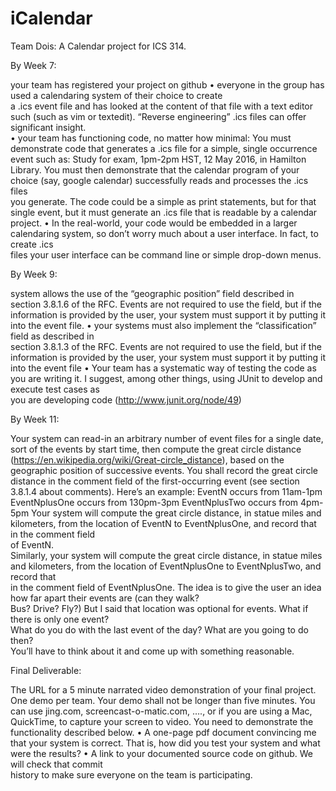 # iCalendar
Team Dois: A Calendar project for ICS 314.

By Week 7:

your	team has	registered	your project	on	github
• everyone	in	the	group	has	used	a calendaring	system	of	their	choice	to	create	
a	.ics	event	file	and	has	looked	at	the	content	of	that	file	with	a	text	editor	
such	(such	as	vim or	textedit).	“Reverse	engineering”	.ics	files	can	offer	
significant	insight.		
• your	team	has	functioning	code,	no	matter	how	minimal:	You	must	
demonstrate	code that	generates	a	.ics	file	for	a	simple,	single	occurrence
event	such	as:		Study	for	exam,	1pm-2pm	HST,	12	May	2016,	in	Hamilton	
Library.		You	must	then	demonstrate	that	the	calendar	program	of	your	
choice	(say,	google	calendar)	successfully	reads	and	processes	the	.ics	files	
you	generate.			The	code	could	be	a	simple	as	print	statements,	but		for	that	
single	event,	but	it	must	generate	an	.ics	file	that	is	readable	by	a	calendar	
project.
• In	the	real-world,	your	code	would	be	embedded	in	a	larger	calendaring	
system,	so	don’t	worry	much	about	a	user	interface.		In	fact,	to	create		.ics	
files	your	user	interface	can	be	command	line	or	simple	drop-down	menus.

By Week 9:

system	allows	the		use	of	the	“geographic	position”	field	described	in	section	
3.8.1.6	of	the	RFC.		Events	are	not	required	to	use	the	field,	but	if	the	
information	is	provided	by	the	user,	your	system	must	support	it	by	putting	
it	into	the	event	file.
• your	systems	must	also	implement		the	“classification”	field	as	described	in	
section	3.8.1.3	of	the	RFC.		Events	are	not	required	to	use	the	field,	but	if	the	
information	is	provided	by	the	user,	your	system	must	support	it	by	putting	
it	into	the	event	file
• Your	team	has	a	systematic	way	of	testing	the	code as	you	are	writing	it.		I
suggest,	among	other	things,	using	JUnit	to	develop	and	execute	test	cases	as	
you	are	developing	code	(http://www.junit.org/node/49)	

By Week 11:

Your	system	can	read-in	an	arbitrary	number	of	event	files	for	a	single	date,	
sort	of	the	events	by		start	time,	then	compute	the	great	circle	distance	
(https://en.wikipedia.org/wiki/Great-circle_distance),	based on	the		
geographic	position	of	successive	events.		You	shall	record	the	great	circle	
distance	in	the	comment	field	of	the	first-occurring	event	(see	section	3.8.1.4	
about	comments).		Here’s	an	example:
EventN	occurs	from	11am-1pm
EventNplusOne	occurs	from	130pm-3pm
EventNplusTwo	occurs	from	4pm-5pm
Your	system	will	compute	the	great	circle	distance,	in	statue	miles	and	kilometers,	
from	the	location	of	EventN	to	EventNplusOne,	and	record	that	in	the	comment	field	
of	EventN.		
Similarly,	your	system	will	compute	the	great	circle	distance,	in	statue	miles	and	
kilometers,	from	the	location	of	EventNplusOne	to	EventNplusTwo,	and	record	that	
in	the	comment	field	of	EventNplusOne.
The	idea	is	to	give	the	user	an	idea	how	far	apart	their	events	are	(can	they	walk?		
Bus?		Drive?	Fly?)
But	I	said	that	location	was	optional	for	events.		What	if	there	is	only	one	event?		
What	do	you	do	with	the	last	event	of	the	day?	What	are	you	going	to	do	then?		
You’ll	have	to	think	about	it	and	come	up	with	something	reasonable.


Final Deliverable:

The	URL	for	a	5	minute	narrated video	demonstration	of	your	final	project.		
One	demo	per	team. Your	demo	shall	not	be	longer	than	five	minutes.		You	can	
use	jing.com,	screencast-o-matic.com,	….,	or	if	you	are	using	a	Mac,	
QuickTime,	to	capture	your	screen	to	video.	You	need	to	demonstrate	the	
functionality	described	below.
• A	one-page	pdf	document	convincing	me	that	your	system	is	correct.	That	is,	
how	did	you	test	your	system	and what	were	the	results?
• A	link	to	your	documented	source	code on	github. We	will	check	that	commit	
history	to	make	sure	everyone	on	the	team	is	participating.


